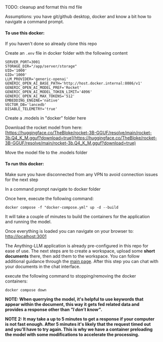 TODO: cleanup and format this md file

Assumptions: you have git/github desktop, docker and know a bit how to navigate a command prompt.

#### To use this docker:

If you haven't done so already clone this repo

Create an `.env` file in docker folder  with the following content

```.env
SERVER_PORT=3001
STORAGE_DIR="/app/server/storage"
UID='1000'
GID='1000'
LLM_PROVIDER='generic-openai'
GENERIC_OPEN_AI_BASE_PATH='http://host.docker.internal:8086/v1'
GENERIC_OPEN_AI_MODEL_PREF='Rocket'
GENERIC_OPEN_AI_MODEL_TOKEN_LIMIT='4096'
GENERIC_OPEN_AI_MAX_TOKENS='512'
EMBEDDING_ENGINE='native'
VECTOR_DB='lancedb'
DISABLE_TELEMETRY='true'

```



Create a .models in "docker" folder here

Download the rocket model from here: [https://huggingface.co/TheBloke/rocket-3B-GGUF/resolve/main/rocket-3b.Q4_K_M.gguf?download=true](https://huggingface.co/TheBloke/rocket-3B-GGUF/resolve/main/rocket-3b.Q4_K_M.gguf?download=true)

Move the model file to the .models folder

#### To run this docker:

Make sure you have disconnected from any VPN to avoid connection issues for the next step

In a command prompt navigate to docker folder

Once here, execute the following command:

```shell
docker compose -f "docker-compose.yml" up -d --build
```

It will take a couple of minutes to build the containers for the application and running the model.

Once everything is loaded you can navigate on your browser to: [http://localhost:3001](http://localhost:3001)

The Anything-LLM application is already pre-configured in this repo for ease of use. The next steps are to create a workspace, upload some **short documents** there, then add them to the workspace. You can follow additional guidance through the [main page](https://github.com/ypadilla-arch/anything-llm). After this step you can chat with your documents in the chat interface.

execute the following command to stopping/removing the docker containers:

```shell
docker compose down
```
**NOTE: When querrying the model, it's helpful to use keywords that appear within the document, this way it gets fed related data and provides a response other than *"I don't know"*.**

**NOTE 2: It may take a up to 5 minutes to get a response if your computer is not fast enough. After 5 minutes it's likely that the request timed out and you'll have to try again. This is why we have a container preloading the model with some modifications to accelerate the processing.**
